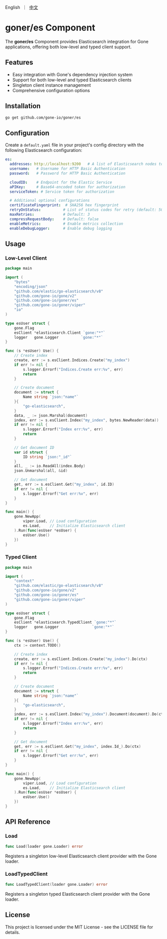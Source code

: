 <p>
    English&nbsp ｜&nbsp <a href="README_CN.md">中文</a>
</p>

# goner/es Component

The **goner/es** Component provides Elasticsearch integration for Gone applications, offering both low-level and typed client support.

## Features

- Easy integration with Gone's dependency injection system
- Support for both low-level and typed Elasticsearch clients
- Singleton client instance management
- Comprehensive configuration options

## Installation

```bash
go get github.com/gone-io/goner/es
```

## Configuration

Create a `default.yaml` file in your project's config directory with the following Elasticsearch configuration:

```yaml
es:
  addresses: http://localhost:9200   # A list of Elasticsearch nodes to use
  username:   # Username for HTTP Basic Authentication
  password:   # Password for HTTP Basic Authentication

  cloudID:    # Endpoint for the Elastic Service
  aPIKey:     # Base64-encoded token for authorization
  serviceToken: # Service token for authorization

  # Additional optional configurations
  certificateFingerprint:  # SHA256 hex fingerprint
  retryOnStatus:          # List of status codes for retry (default: 502, 503, 504)
  maxRetries:             # Default: 3
  compressRequestBody:    # Default: false
  enableMetrics:          # Enable metrics collection
  enableDebugLogger:      # Enable debug logging
```

## Usage

### Low-Level Client

```go
package main

import (
    "bytes"
    "encoding/json"
    "github.com/elastic/go-elasticsearch/v8"
    "github.com/gone-io/gone/v2"
    "github.com/gone-io/goner/es"
    "github.com/gone-io/goner/viper"
    "io"
)

type esUser struct {
    gone.Flag
    esClient *elasticsearch.Client `gone:"*"`
    logger   gone.Logger          `gone:"*"`
}

func (s *esUser) Use() {
    // Create index
    create, err := s.esClient.Indices.Create("my_index")
    if err != nil {
        s.logger.Errorf("Indices.Create err:%v", err)
        return
    }

    // Create document
    document := struct {
        Name string `json:"name"`
    }{
        "go-elasticsearch",
    }
    data, _ := json.Marshal(document)
    index, err := s.esClient.Index("my_index", bytes.NewReader(data))
    if err != nil {
        s.logger.Errorf("Index err:%v", err)
        return
    }

    // Get document ID
    var id struct {
        ID string `json:"_id"`
    }
    all, _ := io.ReadAll(index.Body)
    json.Unmarshal(all, &id)

    // Get document
    get, err := s.esClient.Get("my_index", id.ID)
    if err != nil {
        s.logger.Errorf("Get err:%v", err)
    }
}

func main() {
    gone.NewApp(
        viper.Load, // Load configuration
        es.Load,    // Initialize Elasticsearch client
    ).Run(func(esUser *esUser) {
        esUser.Use()
    })
}
```

### Typed Client

```go
package main

import (
    "context"
    "github.com/elastic/go-elasticsearch/v8"
    "github.com/gone-io/gone/v2"
    "github.com/gone-io/goner/es"
    "github.com/gone-io/goner/viper"
)

type esUser struct {
    gone.Flag
    esClient *elasticsearch.TypedClient `gone:"*"`
    logger   gone.Logger               `gone:"*"`
}

func (s *esUser) Use() {
    ctx := context.TODO()

    // Create index
    create, err := s.esClient.Indices.Create("my_index").Do(ctx)
    if err != nil {
        s.logger.Errorf("Indices.Create err:%v", err)
        return
    }

    // Create document
    document := struct {
        Name string `json:"name"`
    }{
        "go-elasticsearch",
    }
    index, err := s.esClient.Index("my_index").Document(document).Do(ctx)
    if err != nil {
        s.logger.Errorf("Index err:%v", err)
        return
    }

    // Get document
    get, err := s.esClient.Get("my_index", index.Id_).Do(ctx)
    if err != nil {
        s.logger.Errorf("Get err:%v", err)
    }
}

func main() {
    gone.NewApp(
        viper.Load, // Load configuration
        es.Load,    // Initialize Elasticsearch client
    ).Run(func(esUser *esUser) {
        esUser.Use()
    })
}
```

## API Reference

### Load

```go
func Load(loader gone.Loader) error
```

Registers a singleton low-level Elasticsearch client provider with the Gone loader.

### LoadTypedClient

```go
func LoadTypedClient(loader gone.Loader) error
```

Registers a singleton typed Elasticsearch client provider with the Gone loader.

## License

This project is licensed under the MIT License - see the LICENSE file for details.